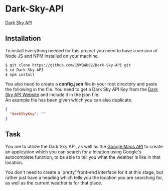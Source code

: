 # Dark-Sky-API

[Dark Sky API](https://darksky.net/dev) 

## Installation
To install everything needed for this project you need to have a version of Node JS and NPM installed on your machine.

```sh
$ git clone https://github.com/19WDWU02/Dark-Sky-API.git
$ cd Dark-Sky-API
$ npm install
```

You also need to create a **config.json** file in your root directory and paste the following in the file. 
You need to get a Dark Sky API Key from the [Dark Sky API Website](https://darksky.net/dev) and include it in the json file.  
An example file has been given which you can also duplicate.  
```json
{
  "darkSkyKey": ""
}
```

## Task 
You are to utilize the Dark Sky API, as well as the [Google Maps API](https://developers.google.com/maps/documentation/javascript/tutorial) to create an application which you can search for a location using Google's autocomplete function, to be able to tell you what the weather is like in that location.  

You don't need to create a 'pretty' front-end interface for it at this stage, but rather just have a heading which tells you the location you are searching for, as well as the current weather is for that place.

